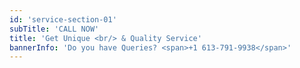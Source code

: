 ```yaml
---
id: 'service-section-01'
subTitle: 'CALL NOW'
title: 'Get Unique <br/> & Quality Service'
bannerInfo: 'Do you have Queries? <span>+1 613-791-9938</span>'
---
```

